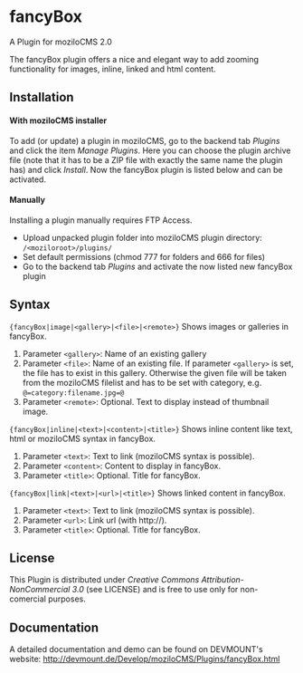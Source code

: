 fancyBox
===========

A Plugin for moziloCMS 2.0

The fancyBox plugin offers a nice and elegant way to add zooming functionality for images, inline, linked and html content.

## Installation
#### With moziloCMS installer
To add (or update) a plugin in moziloCMS, go to the backend tab *Plugins* and click the item *Manage Plugins*. Here you can choose the plugin archive file (note that it has to be a ZIP file with exactly the same name the plugin has) and click *Install*. Now the fancyBox plugin is listed below and can be activated.

#### Manually
Installing a plugin manually requires FTP Access.
- Upload unpacked plugin folder into moziloCMS plugin directory: ```/<moziloroot>/plugins/```
- Set default permissions (chmod 777 for folders and 666 for files)
- Go to the backend tab *Plugins* and activate the now listed new fancyBox plugin

## Syntax
```{fancyBox|image|<gallery>|<file>|<remote>}```
Shows images or galleries in fancyBox.

1. Parameter ```<gallery>```: Name of an existing gallery
2. Parameter ```<file>```: Name of an existing file. If parameter ```<gallery>``` is set, the file has to exist in this gallery. Otherwise the given file will be taken from the moziloCMS filelist and has to be set with category, e.g. ```@=category:filename.jpg=@```
3. Parameter ```<remote>```: Optional. Text to display instead of thumbnail image.

```{fancyBox|inline|<text>|<content>|<title>}```
Shows inline content like text, html or moziloCMS syntax in fancyBox.

1. Parameter ```<text>```: Text to link (moziloCMS syntax is possible).
2. Parameter ```<content>```: Content to display in fancyBox.
3. Parameter ```<title>```: Optional. Title for fancyBox.

```{fancyBox|link|<text>|<url>|<title>}```
Shows linked content in fancyBox.

1. Parameter ```<text>```: Text to link (moziloCMS syntax is possible).
2. Parameter ```<url>```: Link url (with http://).
3. Parameter ```<title>```: Optional. Title for fancyBox.

## License
This Plugin is distributed under *Creative Commons Attribution-NonCommercial 3.0* (see LICENSE) and is free to use only for non-comercial purposes.

## Documentation
A detailed documentation and demo can be found on DEVMOUNT's website:
http://devmount.de/Develop/moziloCMS/Plugins/fancyBox.html
